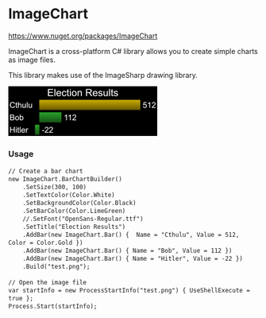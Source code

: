# ImageChart
https://www.nuget.org/packages/ImageChart

ImageChart is a cross-platform C# library allows you to create simple charts as image files.

This library makes use of the ImageSharp drawing library.

![alt text](https://raw.githubusercontent.com/bmdub/ImageChart/master/image/test.png)

### Usage

```CSharp
// Create a bar chart
new ImageChart.BarChartBuilder()
    .SetSize(300, 100)
    .SetTextColor(Color.White)
    .SetBackgroundColor(Color.Black)
    .SetBarColor(Color.LimeGreen)
    //.SetFont("OpenSans-Regular.ttf")
    .SetTitle("Election Results")
    .AddBar(new ImageChart.Bar() {  Name = "Cthulu", Value = 512, Color = Color.Gold })
    .AddBar(new ImageChart.Bar() { Name = "Bob", Value = 112 })
    .AddBar(new ImageChart.Bar() { Name = "Hitler", Value = -22 })
    .Build("test.png");

// Open the image file
var startInfo = new ProcessStartInfo("test.png") { UseShellExecute = true };
Process.Start(startInfo);
``` 
